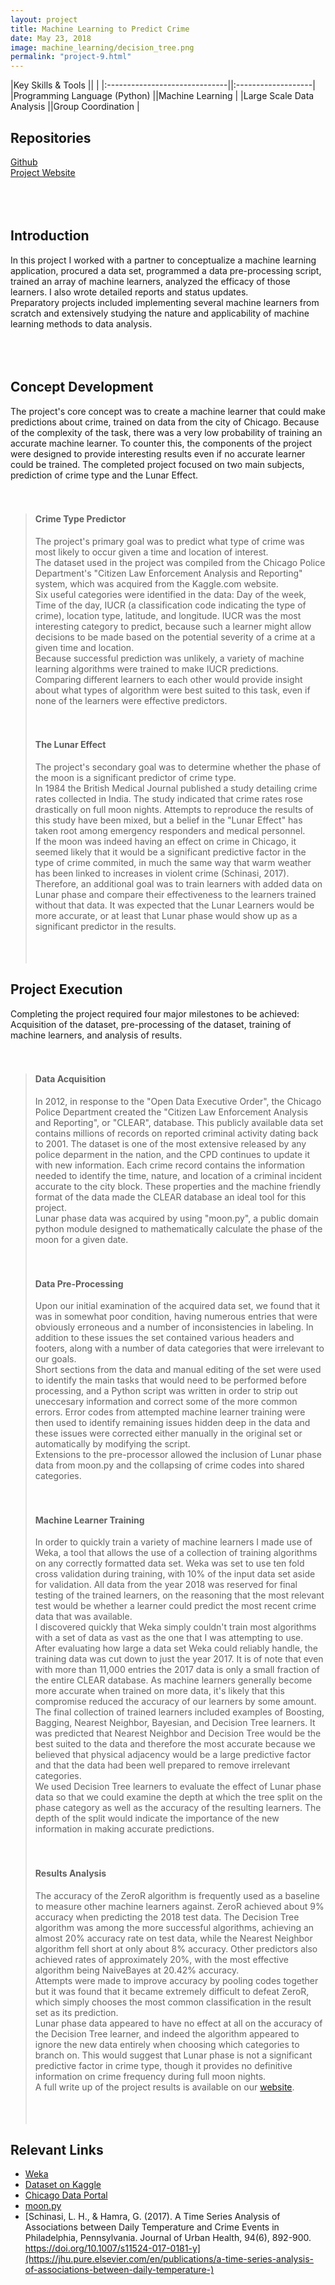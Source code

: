 ```yaml
---
layout: project
title: Machine Learning to Predict Crime
date: May 23, 2018
image: machine_learning/decision_tree.png
permalink: "project-9.html"
---
```


<!-- 
TODO:
Add a section on other work done during the course, like making learning algorithms from scratch.
The "Crime Type Predictor" section should include less about the dataset
Use data set

-->

<!-- Line before a table should be blank -->

|Key Skills & Tools             ||                    |
|:------------------------------||:-------------------|
|Programming Language (Python)  ||Machine Learning    |
|Large Scale Data Analysis      ||Group Coordination  |


## Repositories
[Github](https://github.com/)  
[Project Website](https://benbdon.wixsite.com/crimeml)  
<br />
<br />
<br />


## Introduction
In this project I worked with a partner to conceptualize a machine learning application, procured a data set, programmed a data pre-processing script, trained an array of machine learners, analyzed the efficacy of those learners. I also wrote detailed reports and status updates.  
Preparatory projects included implementing several machine learners from scratch and extensively studying the nature and applicability of machine learning methods to data analysis.  
<br />
<br />
<br />


## Concept Development
The project's core concept was to create a machine learner that could make predictions about crime, trained on data from the city of Chicago. Because of the complexity of the task, there was a very low probability of training an accurate machine learner. To counter this, the components of the project were designed to provide interesting results even if no accurate learner could be trained. The completed project focused on two main subjects, prediction of crime type and the Lunar Effect.  
<br />
<br />
>
>#### Crime Type Predictor
>The project's primary goal was to predict what type of crime was most likely to occur given a time and location of interest.  
>The dataset used in the project was compiled from the Chicago Police Department's "Citizen Law Enforcement Analysis and Reporting" system, which was acquired from the Kaggle.com website.  
>Six useful categories were identified in the data: Day of the week, Time of the day, IUCR (a classification code indicating the type of crime), location type, latitude, and longitude. IUCR was the most interesting category to predict, because such a learner might allow decisions to be made based on the potential severity of a crime at a given time and location.  
>Because successful prediction was unlikely, a variety of machine learning algorithms were trained to make IUCR predictions. Comparing different learners to each other would provide insight about what types of algorithm were best suited to this task, even if none of the learners were effective predictors.  
><br />
><br />
>
>#### The Lunar Effect
>The project's secondary goal was to determine whether the phase of the moon is a significant predictor of crime type.  
>In 1984 the British Medical Journal published a study detailing crime rates collected in India. The study indicated that crime rates rose drastically on full moon nights. Attempts to reproduce the results of this study have been mixed, but a belief in the "Lunar Effect" has taken root among emergency responders and medical personnel.  
>If the moon was indeed having an effect on crime in Chicago, it seemed likely that it would be a significant predictive factor in the type of crime commited, in much the same way that warm weather has been linked to increases in violent crime (Schinasi, 2017). Therefore, an additional goal was to train learners with added data on Lunar phase and compare their effectiveness to the learners trained without that data. It was expected that the Lunar Learners would be more accurate, or at least that Lunar phase would show up as a significant predictor in the results.  
><br />
><br />
><br />


## Project Execution
Completing the project required four major milestones to be achieved: Acquisition of the dataset, pre-processing of the dataset, training of machine learners, and analysis of results.  
<br />
<br />
>
>#### Data Acquisition
>In 2012, in response to the "Open Data Executive Order", the Chicago Police Department created the "Citizen Law Enforcement Analysis and Reporting", or "CLEAR", database. This publicly available data set contains millions of records on reported criminal activity dating back to 2001. The dataset is one of the most extensive released by any police deparment in the nation, and the CPD continues to update it with new information. Each crime record contains the information needed to identify the time, nature, and location of a criminal incident accurate to the city block. These properties and the machine friendly format of the data made the CLEAR database an ideal tool for this project.  
>Lunar phase data was acquired by using "moon.py", a public domain python module designed to mathematically calculate the phase of the moon for a given date.  
><br />
><br />
>
>#### Data Pre-Processing
>Upon our initial examination of the acquired data set, we found that it was in somewhat poor condition, having numerous entries that were obviously erroneous and a number of inconsistencies in labeling. In addition to these issues the set contained various headers and footers, along with a number of data categories that were irrelevant to our goals.  
>Short sections from the data and manual editing of the set were used to identify the main tasks that would need to be performed before processing, and a Python script was written in order to strip out uneccesary information and correct some of the more common errors. Error codes from attempted machine learner training were then used to identify remaining issues hidden deep in the data and these issues were corrected either manually in the original set or automatically by modifying the script.  
>Extensions to the pre-processor allowed the inclusion of Lunar phase data from moon.py and the collapsing of crime codes into shared categories.  
><br />
><br />
>
>#### Machine Learner Training
>In order to quickly train a variety of machine learners I made use of Weka, a tool that allows the use of a collection of training algorithms on any correctly formatted data set. Weka was set to use ten fold cross validation during training, with 10% of the input data set aside for validation. All data from the year 2018 was reserved for final testing of the trained learners, on the reasoning that the most relevant test would be whether a learner could predict the most recent crime data that was available.  
>I discovered quickly that Weka simply couldn't train most algorithms with a set of data as vast as the one that I was attempting to use. After evaluating how large a data set Weka could reliably handle, the training data was cut down to just the year 2017. It is of note that even with more than 11,000 entries the 2017 data is only a small fraction of the entire CLEAR database. As machine learners generally become more accurate when trained on more data, it's likely that this compromise reduced the accuracy of our learners by some amount.  
>The final collection of trained learners included examples of Boosting, Bagging, Nearest Neighbor, Bayesian, and Decision Tree learners. It was predicted that Nearest Neighbor and Decision Tree would be the best suited to the data and therefore the most accurate because we believed that physical adjacency would be a large predictive factor and that the data had been well prepared to remove irrelevant categories.  
>We used Decision Tree learners to evaluate the effect of Lunar phase data so that we could examine the depth at which the tree split on the phase category as well as the accuracy of the resulting learners. The depth of the split would indicate the importance of the new information in making accurate predictions.  
><br />
><br />
>
>#### Results Analysis
>The accuracy of the ZeroR algorithm is frequently used as a baseline to measure other machine learners against. ZeroR achieved about 9% accuracy when predicting the 2018 test data. The Decision Tree algorithm was among the more successful algorithms, achieving an almost 20% accuracy rate on test data, while the Nearest Neighbor algorithm fell short at only about 8% accuracy. Other predictors also achieved rates of approximately 20%, with the most effective algorithm being NaiveBayes at 20.42% accuracy.  
>Attempts were made to improve accuracy by pooling codes together but it was found that it became extremely difficult to defeat ZeroR, which simply chooses the most common classification in the result set as its prediction.  
>Lunar phase data appeared to have no effect at all on the accuracy of the Decision Tree learner, and indeed the algorithm appeared to ignore the new data entirely when choosing which categories to branch on. This would suggest that Lunar phase is not a significant predictive factor in crime type, though it provides no definitive information on crime frequency during full moon nights.  
>A full write up of the project results is available on our [website](https://benbdon.wixsite.com/crimeml).  
><br />
><br />
><br />



## Relevant Links
* [Weka](https://www.cs.waikato.ac.nz/ml/weka/)
* [Dataset on Kaggle](https://www.kaggle.com/currie32/crimes-in-chicago)
* [Chicago Data Portal](https://data.cityofchicago.org/)
* [moon.py](http://bazaar.launchpad.net/~keturn/py-moon-phase/trunk/annotate/head:/moon.py)
* [Schinasi, L. H., & Hamra, G. (2017). A Time Series Analysis of Associations between Daily Temperature and Crime Events in Philadelphia, Pennsylvania. Journal of Urban Health, 94(6), 892-900. https://doi.org/10.1007/s11524-017-0181-y](https://jhu.pure.elsevier.com/en/publications/a-time-series-analysis-of-associations-between-daily-temperature-)
